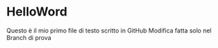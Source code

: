 # HelloWord
Questo è il mio primo file di testo scritto in GitHub
   Modifica fatta solo nel Branch di prova
